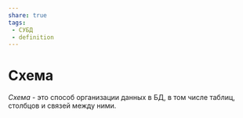 ```yaml
---
share: true
tags:
 - СУБД
 - definition
---
```

# Схема
*Схема* - это способ организации данных в БД, в том числе таблиц, столбцов и связей между ними.
